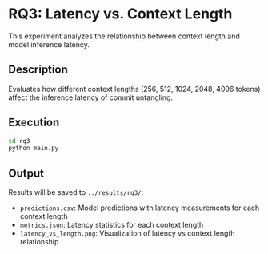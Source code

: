 # RQ3: Latency vs. Context Length

This experiment analyzes the relationship between context length and model inference latency.

## Description

Evaluates how different context lengths (256, 512, 1024, 2048, 4096 tokens) affect the inference latency of commit untangling.

## Execution

```bash
cd rq3
python main.py
```

## Output

Results will be saved to `../results/rq3/`:

- `predictions.csv`: Model predictions with latency measurements for each context length
- `metrics.json`: Latency statistics for each context length
- `latency_vs_length.png`: Visualization of latency vs context length relationship
